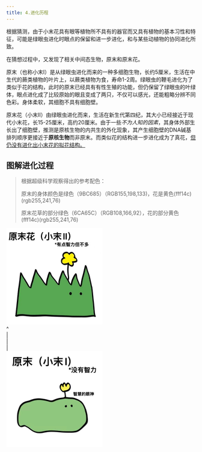 ```yaml
---
title: 4.进化历程
---
```

根据猜测，由于小末花具有眼等植物所不具有的器官而又具有植物的基本习性和特征，可能是绿眼虫进化时眼点的保留和进一步进化，和与某些动植物的协同进化所致。

在猜想过程中，又发现了相关中间态生物，原末和原末花。

原末（也称小末I）是从绿眼虫进化而来的一种多细胞生物，长约5厘米，生活在中生代的蕨类植物的叶片上，以蕨类植物为食，寿命1-2周。绿眼虫的鞭毛进化为了类似于花的结构，此时的原末已经具有有性生殖的功能，但仍保留了绿眼虫的叶绿体，眼点进化成了比较原始的眼且变成了两只，不仅可以感光，还能粗略分辨不同色彩。身体柔软，其细胞不具有细胞壁。

原末花（小末II）由绿眼虫进化而来，生活在新生代第四纪，其大小已经接近于现代小末花，长15-25厘米，高约20厘米。由于一些*不为人知的因素*，其身体外部生长出了细胞壁，推测是原核生物的内共生的外化现象，其产生细胞壁的DNA碱基排列顺序更接近于**原核生物**而非原末。而类似花的结构进一步进化成为了真花，<u>但仍没有进化出小末花的拟花结构。</u>

## 图解进化过程
>根据超级科学观察得出的参考配色：
>
>原末的身体颜色是绿色（9BC685）（RGB155,198,133)，花是黄色(fff14c)(rgb255,241,76) 
>
>原末花草的部分绿色（6CA65C）（RGB108,166,92），花的部分黄色(fff14c)(rgb255,241,76)

<img src="./img/ymh.jpg" alt="img" style="zoom:50%;" /><br>
^<br>
|<br>
|<br>
|<br>
<img src="./img/ym.jpg" alt="img" style="zoom:50%;" />